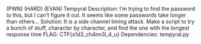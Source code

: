 (PWN) (HARD) (EVAN) Tempyral
Description:
I’m trying to find the password to this, but I can’t figure it out. It seems like some passwords take longer than others…
Solution:
It is a side channel timing attack. Make a script to try a bunch of stuff, character by character, and find the one with the longest response time
FLAG:
CTF{s1d3_ch4nn3l_4_u}
Dependencies:
tempyral.py

